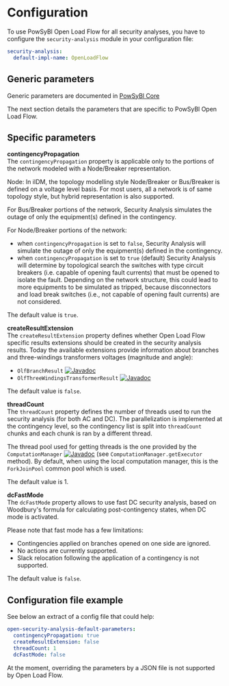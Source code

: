 # Configuration

To use PowSyBl Open Load Flow for all security analyses, you have to configure the `security-analysis` module in your configuration file:
```yaml
security-analysis:
  default-impl-name: OpenLoadFlow
```

## Generic parameters

Generic parameters are documented in [PowSyBl Core](inv:powsyblcore:*:*#simulation/security/configuration)

The next section details the parameters that are specific to PowSyBl Open Load Flow.

## Specific parameters

**contingencyPropagation**  
The `contingencyPropagation` property is applicable only to the portions of the network modeled with a Node/Breaker representation.

Node: In iIDM, the topology modelling style Node/Breaker or Bus/Breaker is defined on a voltage level basis.
For most users, all a network is of same topology style, but hybrid representation is also supported.

For Bus/Breaker portions of the network, Security Analysis simulates the outage of only the equipment(s) defined in the contingency.

For Node/Breaker portions of the network:
- when `contingencyPropagation` is set to `false`, Security Analysis will simulate the outage of only the equipment(s) defined in the contingency.
- when `contingencyPropagation` is set to `true` (default) Security Analysis will determine by topological search the switches with type circuit breakers
(i.e. capable of opening fault currents) that must be opened to isolate the fault. Depending on the network structure,
this could lead to more equipments to be simulated as tripped, because disconnectors and load break switches
(i.e., not capable of opening fault currents) are not considered.

The default value is `true`.

**createResultExtension**  
The `createResultExtension` property defines whether Open Load Flow specific results extensions should be created
in the security analysis results. Today the available extensions provide information about branches and three-windings
transformers voltages (magnitude and angle):
- `OlfBranchResult` [![Javadoc](https://img.shields.io/badge/-javadoc-blue.svg)](https://javadoc.io/doc/com.powsybl/powsybl-open-loadflow/latest/com/powsybl/openloadflow/network/impl/OlfBranchResult.html)
- `OlfThreeWindingsTransformerResult` [![Javadoc](https://img.shields.io/badge/-javadoc-blue.svg)](https://javadoc.io/doc/com.powsybl/powsybl-open-loadflow/latest/com/powsybl/openloadflow/network/impl/OlfThreeWindingsTransformerResult.html)

The default value is `false`.

**threadCount**  
The `threadCount` property defines the number of threads used to run the security analysis (for both AC and DC). 
The parallelization is implemented at the contingency level, so the contingency list is split into `threadCount` chunks
and each chunk is ran by a different thread. 

The thread pool used for getting threads is the one provided by the `ComputationManager` [![Javadoc](https://img.shields.io/badge/-javadoc-blue.svg)](https://javadoc.io/doc/com.powsybl/powsybl-core/latest/com/powsybl/computation/ComputationManager.html) 
(see `ComputationManager.getExecutor` method). By default, when using the local computation manager, this is the `ForkJoinPool` common pool which is used.

The default value is 1.

**dcFastMode**  
The `dcFastMode` property allows to use fast DC security analysis, based on Woodbury's formula for calculating post-contingency states, 
when DC mode is activated.

Please note that fast mode has a few limitations:
- Contingencies applied on branches opened on one side are ignored.
- No actions are currently supported.
- Slack relocation following the application of a contingency is not supported.

The default value is `false`.

## Configuration file example
See below an extract of a config file that could help:

```yaml
open-security-analysis-default-parameters:
  contingencyPropagation: true
  createResultExtension: false
  threadCount: 1
  dcFastMode: false
```

At the moment, overriding the parameters by a JSON file is not supported by Open Load Flow.

